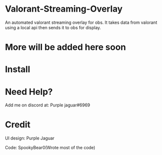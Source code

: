 # Valorant-Streaming-Overlay
An automated valorant streaming overlay for obs. It takes data from valorant using a local api then sends it to obs for display.

# More will be added here soon

# Install

# Need Help?

Add me on discord at: Purple jaguar#6969

# Credit
UI design: Purple Jaguar

Code: SpookyBear0(Wrote most of the code)

